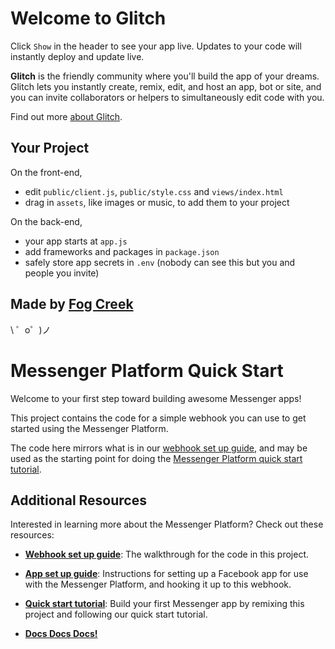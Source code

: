 Welcome to Glitch
=================

Click `Show` in the header to see your app live. Updates to your code will instantly deploy and update live.

**Glitch** is the friendly community where you'll build the app of your dreams. Glitch lets you instantly create, remix, edit, and host an app, bot or site, and you can invite collaborators or helpers to simultaneously edit code with you.

Find out more [about Glitch](https://glitch.com/about).


Your Project
------------

On the front-end,
- edit `public/client.js`, `public/style.css` and `views/index.html`
- drag in `assets`, like images or music, to add them to your project

On the back-end,
- your app starts at `app.js`
- add frameworks and packages in `package.json`
- safely store app secrets in `.env` (nobody can see this but you and people you invite)


Made by [Fog Creek](https://fogcreek.com/)
-------------------

\ ゜o゜)ノ







# Messenger Platform Quick Start

Welcome to your first step toward building awesome Messenger apps!

This project contains the code for a simple webhook you can use to get started using the Messenger Platform.

The code here mirrors what is in our [webhook set up guide](https://developers.facebook.com/docs/messenger-platform/getting-started/webhook-setup), and may be used as the starting point for doing the [Messenger Platform quick start tutorial](https://developers.facebook.com/docs/messenger-platform/getting-started/quick-start).

## Additional Resources

Interested in learning more about the Messenger Platform? Check out these resources:

- [**Webhook set up guide**](https://developers.facebook.com/docs/messenger-platform/getting-started/webhook-setup): The walkthrough for the code in this project.

- [**App set up guide**](https://developers.facebook.com/docs/messenger-platform/getting-started/app-setup): Instructions for setting up a Facebook app for use with the Messenger Platform, and hooking it up to this webhook.

- [**Quick start tutorial**](https://developers.facebook.com/docs/messenger-platform/getting-started/quick-start): Build your first Messenger app by remixing this project and following our quick start tutorial.

- [**Docs Docs Docs!**](https://developers.facebook.com/docs/messenger-platform/)
